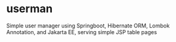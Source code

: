 # userman
Simple user manager using Springboot, Hibernate ORM, Lombok Annotation, and Jakarta EE, serving simple JSP table pages
